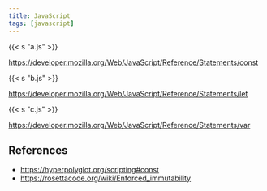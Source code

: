 ```yaml
---
title: JavaScript
tags: [javascript]
---
```


{{< s "a.js" >}}

<https://developer.mozilla.org/Web/JavaScript/Reference/Statements/const>

{{< s "b.js" >}}

<https://developer.mozilla.org/Web/JavaScript/Reference/Statements/let>

{{< s "c.js" >}}

<https://developer.mozilla.org/Web/JavaScript/Reference/Statements/var>

## References

- <https://hyperpolyglot.org/scripting#const>
- <https://rosettacode.org/wiki/Enforced_immutability>
